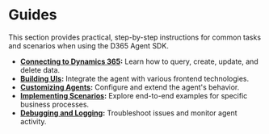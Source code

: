 # Guides

This section provides practical, step-by-step instructions for common tasks and scenarios when using the D365 Agent SDK.

*   **[Connecting to Dynamics 365](./connecting-d365.md):** Learn how to query, create, update, and delete data.
*   **[Building UIs](./building-uis.md):** Integrate the agent with various frontend technologies.
*   **[Customizing Agents](./customizing-agents.md):** Configure and extend the agent's behavior.
*   **[Implementing Scenarios](./implementing-scenarios/):** Explore end-to-end examples for specific business processes.
*   **[Debugging and Logging](./debugging-logging.md):** Troubleshoot issues and monitor agent activity.
